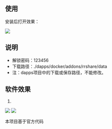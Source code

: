 ## 使用

安装后打开效果：

![](https://i.loli.net/2019/11/18/XJnCOhUyGYPc7lz.png)

## 说明
- 解锁密码：123456
- 下载路径：./dapps/docker/addons/rrshare/data
- 注：dapps项目中的下载或保存路径，不能修改。
    
## 软件效果

1. 
![](https://i.loli.net/2019/11/18/l4PsZHD3MpNaCzF.png)
![](https://i.loli.net/2019/11/18/AwetvSfHosVC5ml.png)


本项目基于官方代码
    






